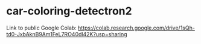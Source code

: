 # car-coloring-detectron2


Link to public Google Colab:
https://colab.research.google.com/drive/1sQh-td0-JxbAknB9Am1FeL7RO40dl42K?usp=sharing
